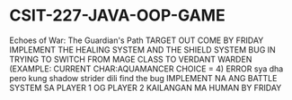 # CSIT-227-JAVA-OOP-GAME
Echoes of War: The Guardian's Path
TARGET OUT COME BY FRIDAY
IMPLEMENT THE HEALING SYSTEM AND THE SHIELD SYSTEM
BUG IN TRYING TO SWITCH FROM MAGE CLASS TO VERDANT WARDEN
(EXAMPLE: CURRENT CHAR:AQUAMANCER CHOICE = 4)
ERROR sya dha pero kung shadow strider dili find the bug
IMPLEMENT NA ANG BATTLE SYSTEM SA PLAYER 1 OG PLAYER 2 
KAILANGAN MA HUMAN BY FRIDAY